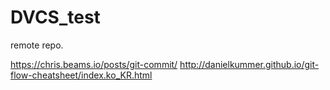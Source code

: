 # DVCS_test
remote repo.

https://chris.beams.io/posts/git-commit/
http://danielkummer.github.io/git-flow-cheatsheet/index.ko_KR.html
